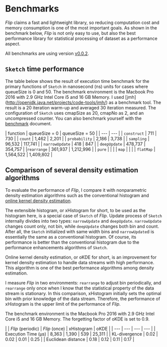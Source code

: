 # Benchmarks

*Flip* claims a fast and lightweight library, so reducing computation cost and memory consumption is one of the most important goals. As shown in the benchmark below, *Flip* is not only easy to use, but also the best performance library for statistical processing of dataset as a performance aspect.

All benchmarks are using version [v0.0.2](https://github.com/xxxnell/flip/tree/v0.0.2).


## `Sketch` time performance 

The table below shows the result of execution time benchmark for the primary functions of `Sketch` in nanosecond (ns) units for cases where queueSize is 0 and 50. The benchmark environment is the Macbook Pro 2016 with 2.9 GHz Intel Core i5 and 16 GB Memory. I used [jmh] (http://openjdk.java.net/projects/code-tools/jmh/) as a benchmark tool. The result is a 20 iteration warm-up and averaged 30 iteration measured. The configuration of `Sketch` uses cmapSize as 20, cmapNo as 2, and an uncompressed counter. You can also benchmark yourself with the [benchmark](../flip-bench/README.md) document.

| function | queueSize = 0 | queueSize = 50 |
| --- | --- |
| `construct` | 711 | 730 |
| `count` | 1,462 | 2,201 |
| `probability` | 2,186 | 3,738 |
| `sampling` | 96,532 | 117,741 |
| `narrowUpdate` | 418 | 847 |
| `deepUpdate` | 478,737 | 354,757 |
|`rearrange` | 361,937 | 1,212,996 |
| `pure` | | |
| `map` | | |
| `flatMap` | 1,564,522 | 1,409,802 |


## Comparison of several density estimation algorithms

To evaluate the performance of *Flip*, I compare it with nonparametric density estimation algorithms such as the conventional histogram and [online kernel density estimation](https://github.com/joluet/okde-java).

The extensible histogram, or xHistogram for short, to be used as the histogram here, is a special case of `Sketch` of *Flip*. Update process of `Sketch` internally divides into two types: `narrowUpdate` and `deepUpdate`. `narrowUpdate` changes count only, not bin, while `deepUpdate` changes both bin and count. After all, the `Sketch` initialized with same width bins and `narrowUpdate`d is essentially the same as a conventional histogram. Of course, its performance is better than the conventional histogram due to the performance enhancements algorithms of `Sketch`.

Online kernel density estimation, or oKDE for short, is an improvement for kernel density estimation to handle data streams with high performance. This algorithm is one of the best performance algorithms among density estimation.

I measure *Flip* in two environments: `rearrange` to adjust bin periodically, and `rearrange` only once when I know that the statistical property of the data stream is stationary. In this comparison, xHistogram initially sets the optimal bin with prior knowledge of the data stream. Therefore, the performance of xHistogram is the upper limit of the performance of *Flip*.

The benchmark environment is the Macbook Pro 2016 with 2.9 GHz Intel Core i5 and 16 GB Memory. The forgetting factor of oKDE is set to 0.9.

| | *Flip* (periodic) | *Flip* (once) | xHistogram | oKDE |
| --- | --- | --- | --- | 
| Execution Time (μs) | 8,363 | 1,390 | 539 | 25,311 | 
| KL-divergence | 0.02 | 0.02 | 0.01 | 0.25 | 
| Euclidean distance | 0.18 | 0.12 | 0.11 |  0.17 | 

